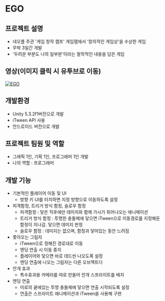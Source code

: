# EGO

## 프로젝트 설명
* 네오플 주관 '게임 창작 캠프' 게임잼에서 '창의적인 게임상'을 수상한 게임
* 무박 3일간 개발
* '두려운 부분도 나의 일부분'이라는 철학적인 내용을 담은 게임

## 영상(이미지 클릭 시 유투브로 이동)
[![EGO](https://img.youtube.com/vi/PL0v7AAMD80/0.jpg)](https://youtu.be/PL0v7AAMD80 "EGO")

## 개발환경
* Unity 5.3.2f1버전으로 개발
* iTween API 사용
* 안드로이드 버전으로 개발

## 프로젝트 팀원 및 역할
* 그래픽 1인, 기획 1인, 프로그래머 1인 개발
* 나의 역할 : 프로그래머

## 개발 기능
* 기본적인 플레이어 이동 및 UI
	* 방향 키 UI를 터치하면 지정 방향으로 이동하도록 설정
* 피격함정, 트리거 방식 함정, 슬로우 함정
	* 피격함정 : 닿은 직후에만 데미지와 함께 가시가 튀어나오는 애니메이션
	* 트리거 방식 함정 : 투명한 충돌체에 닿으면 iTween으로 이동경로를
	지정해둔 함정이 지나감. 닿으면 데미지 판정
	* 슬로우 함정 : 데미지는 없으며, 함정과 닿아있는 동안 느려짐
* 쫓아오는 그림자
	* iTween으로 정해진 경로대로 이동
	* 엔딩 연출 시 이동 중지
	* 플레이어와 닿으면 바로 데드씬 나오도록 설정
	* 엔딩 연출에 나오는 그림자는 다른 오브젝트다
* 안개 효과
	* 특수효과용 카메라를 따로 만들어 안개 스프라이트를 배치
* 엔딩 연출
	* 미로의 끝에있는 투명 충돌체에 닿으면 연출 시작되도록 설정
	* 연출은 스프라이트 애니메이션과 iTween을 사용해 구현
	